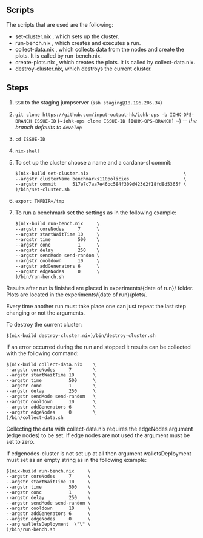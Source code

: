 ## Scripts

The scripts that are used are the following:

  * set-cluster.nix    , which sets up the cluster.
  * run-bench.nix      , which creates and executes a run.
  * collect-data.nix   , which collects data from the nodes
                         and create the plots. It is called
                         by run-bench.nix.
  * create-plots.nix   , which creates the plots. It is 
                         called by collect-data.nix.
  * destroy-cluster.nix, which destroys the current cluster.


## Steps

1. `SSH` to the staging jumpserver (`ssh staging@18.196.206.34`)

1. `git clone https://github.com/input-output-hk/iohk-ops -b IOHK-OPS-BRANCH ISSUE-ID` (~`iohk-ops clone ISSUE-ID [IOHK-OPS-BRANCH]` ~) -- _the branch defaults to `develop`_

1. `cd ISSUE-ID`

1. `nix-shell`

1. To set up the cluster choose a name and a cardano-sl commit:
    ```
    $(nix-build set-cluster.nix                                   \
    --argstr clusterName benchmarks110policies                    \
    --argstr commit      517e7c7aa7e46bc584f309d423d2f18fd8d5365f \
    )/bin/set-cluster.sh
    ```

1. `export TMPDIR=/tmp`

1. To run a benchmark set the settings as in the following example:
    ```
    $(nix-build run-bench.nix     \
    --argstr coreNodes     7      \
    --argstr startWaitTime 10     \
    --argstr time          500    \
    --argstr conc          1      \
    --argstr delay         250    \
    --argstr sendMode send-random \
    --argstr cooldown      10     \
    --argstr addGenerators 6      \
    --argstr edgeNodes     0      \
    )/bin/run-bench.sh
    ```

Results after run is finished are placed in 
experiments/{date of run}/ folder. Plots are located in the
experiments/{date of run}/plots/.

Every time another run must take place one can just
repeat the last step changing or not the arguments.

To destroy the current cluster:

  `$(nix-build destroy-cluster.nix)/bin/destroy-cluster.sh`

If an error occurred during the run and stopped it results
can be collected with the following command:

  ```
  $(nix-build collect-data.nix    \
  --argstr coreNodes     7        \
  --argstr startWaitTime 10       \
  --argstr time          500      \
  --argstr conc          1        \
  --argstr delay         250      \
  --argstr sendMode send-random   \
  --argstr cooldown      10       \
  --argstr addGenerators 6        \
  --argstr edgeNodes     0        \
  )/bin/collect-data.sh
  ```

Collecting the data with collect-data.nix requires the
edgeNodes argument (edge nodes) to be set. If edge nodes 
are not used the argument must be set to zero.

If edgenodes-cluster is not set up at all then argument
walletsDeployment must set as an empty string as in the
following example:

  ```
  $(nix-build run-bench.nix     \
  --argstr coreNodes     7      \
  --argstr startWaitTime 10     \
  --argstr time          500    \
  --argstr conc          1      \
  --argstr delay         250    \
  --argstr sendMode send-random \
  --argstr cooldown      10     \
  --argstr addGenerators 6      \
  --argstr edgeNodes     0      \
  --arg walletsDeployment  \"\" \
  )/bin/run-bench.sh
  ```
